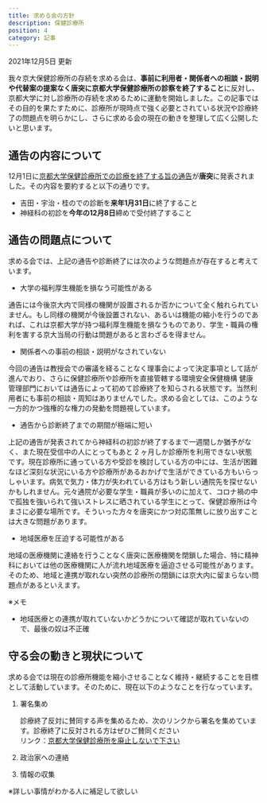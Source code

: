 ```yaml
---
title: 求める会の方針
description: 保健診療所
position: 4
category: 記事
---
```


2021年12月5日 更新

我々京大保健診療所の存続を求める会は、**事前に利用者・関係者への相談・説明や代替案の提案なく唐突に京都大学保健診療所の診察を終了すること**に反対し、京都大学に対し診療所の存続を求めるために運動を開始しました。この記事ではその目的を果たすために、診療所が現時点で強く必要とされている状況や診療終了の問題点を明らかにし、さらに求める会の現在の動きを整理して広く公開したいと思います。

## 通告の内容について

12月1日に[京都大学保健診療所での診療を終了する旨の通告](http://www.hoken.kyoto-u.ac.jp/blog/2021/12/01/about-clinic-close/)が**唐突**に発表されました。その内容を要約すると以下の通りです。

- 吉田・宇治・桂のでの診断を**来年1月31日**に終了すること
- 神経科の初診を**今年の12月8日**締めで受付終了すること

## 通告の問題点について

求める会では、上記の通告や診断終了には次のような問題点が存在すると考えています。

- 大学の福利厚生機能を損なう可能性がある

通告には今後京大内で同様の機関が設置されるか否かについて全く触れられていません。もし同様の機関が今後設置されない、あるいは機能の縮小を行うのであれば、これは京都大学が持つ福利厚生機能を損なうものであり、学生・職員の権利を害する京大当局の行動は問題があると言わざるを得ません。

- 関係者への事前の相談・説明がなされていない

今回の通告は教授会での審議を経ることなく理事会によって決定事項として話が進んでおり、さらに保健診療所や診療所を直接管轄する環境安全保健機構 健康管理部門においては通告によって初めて診療終了を知らされる状態です。当然利用者にも事前の相談・周知はありませんでした。求める会としては、このような一方的かつ強権的な権力の発動を問題視しています。

- 通告から診断終了までの期間が極端に短い

上記の通告が発表されてから神経科の初診が終了するまで一週間しか猶予がなく、また現在受信中の人にとってもあと 2 ヶ月しか診療所を利用できない状態です。現在診療所に通っている方や受診を検討している方の中には、生活が困難なほど深刻な状況にいる方や診療所があるおかげで生活ができている方もいらっしゃいます。病気で気力・体力が失われている方はもう新しい通院先を探せないかもしれません。元々通院が必要な学生・職員が多いのに加えて、コロナ禍の中で孤独を強いられて強いストレスに晒されている学生にとって、保健診療所は今まさに必要な場所です。そういった方々を唐突にかつ対応策無しに放り出すことは大きな問題があります。

- 地域医療を圧迫する可能性がある

地域の医療機関に連絡を行うことなく唐突に医療機関を閉鎖した場合、特に精神科においては他の医療機関に人が流れ地域医療を逼迫させる可能性があります。そのため、地域と連携が取れない突然の診療所の閉鎖には京大内に留まらない問題点があるといえます。

※メモ

- 地域医療との連携が取れていないかどうかについて確認が取れていないので、最後の奴は不正確

## 守る会の動きと現状について

求める会では現在の診療所機能を縮小させることなく維持・継続することを目標として活動しています。そのために、現在以下のようなことを行なっています。

1. 署名集め  
   
   診療終了反対に賛同する声を集めるため、次のリンクから署名を集めています。診療終了に反対される方はぜひご賛同ください  
   リンク：[京都大学保健診療所を廃止しないで下さい](https://www.change.org/p/%E4%BA%AC%E9%83%BD%E5%A4%A7%E5%AD%A6-%E4%BA%AC%E9%83%BD%E5%A4%A7%E5%AD%A6%E4%BF%9D%E5%81%A5%E8%A8%BA%E7%99%82%E6%89%80%E3%82%92%E5%BB%83%E6%AD%A2%E3%81%97%E3%81%AA%E3%81%84%E3%81%A7%E4%B8%8B%E3%81%95%E3%81%84)

2. 政治家への連絡
3. 情報の収集

※詳しい事情がわかる人に補足して欲しい

